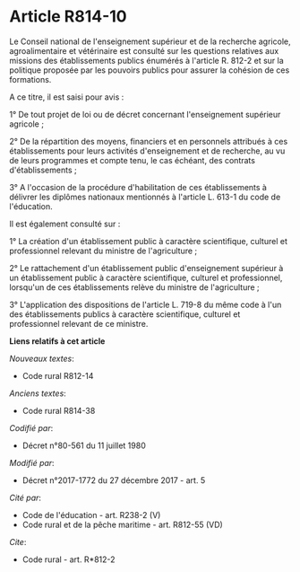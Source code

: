# Article R814-10

Le Conseil national de l'enseignement supérieur et de la recherche agricole, agroalimentaire et vétérinaire est consulté sur
les questions relatives aux missions des établissements publics énumérés à l'article R. 812-2 et sur la politique proposée
par les pouvoirs publics pour assurer la cohésion de ces formations.

A ce titre, il est saisi pour avis :

1° De tout projet de loi ou de décret concernant l'enseignement supérieur agricole ;

2° De la répartition des moyens, financiers et en personnels attribués à ces établissements pour leurs activités
d'enseignement et de recherche, au vu de leurs programmes et compte tenu, le cas échéant, des contrats d'établissements ;

3° A l'occasion de la procédure d'habilitation de ces établissements à délivrer les diplômes nationaux mentionnés à l'article
L. 613-1 du code de l'éducation.

Il est également consulté sur :

1° La création d'un établissement public à caractère scientifique, culturel et professionnel relevant du ministre de
l'agriculture ;

2° Le rattachement d'un établissement public d'enseignement supérieur à un établissement public à caractère scientifique,
culturel et professionnel, lorsqu'un de ces établissements relève du ministre de l'agriculture ;

3° L'application des dispositions de l'article L. 719-8 du même code à l'un des établissements publics à caractère
scientifique, culturel et professionnel relevant de ce ministre.

**Liens relatifs à cet article**

_Nouveaux textes_:

  - Code rural R812-14

_Anciens textes_:

  - Code rural R814-38

_Codifié par_:

  - Décret n°80-561 du 11 juillet 1980

_Modifié par_:

  - Décret n°2017-1772 du 27 décembre 2017 - art. 5

_Cité par_:

  - Code de l'éducation - art. R238-2 (V)
  - Code rural et de la pêche maritime - art. R812-55 (VD)

_Cite_:

  - Code rural - art. R*812-2
